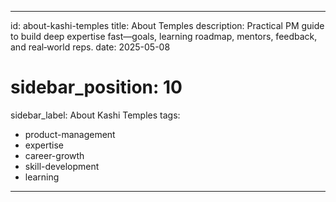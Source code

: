 ---

id: about-kashi-temples
title: About Temples
description: Practical PM guide to build deep expertise fast—goals, learning roadmap, mentors, feedback, and real‑world reps.
date: 2025-05-08
# sidebar\_position: 10
sidebar_label: About Kashi Temples
tags:

- product-management
- expertise
- career-growth
- skill-development
- learning

---